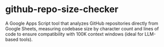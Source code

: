 # github-repo-size-checker
A Google Apps Script tool that analyzes GitHub repositories directly from Google Sheets, measuring codebase size by character count and lines of code to ensure compatibility with 100K context windows (ideal for LLM-based tools).
